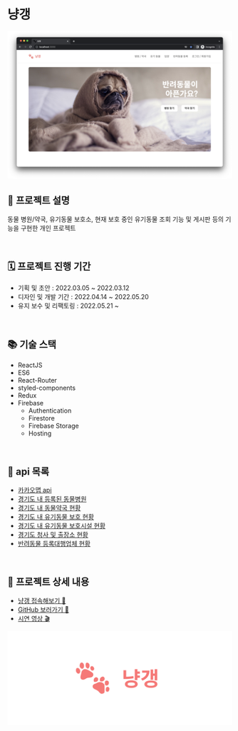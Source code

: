 # 냥갱

<a href="https://nyang-gang.web.app" alt="냥갱 접속"><img src="./markdown/images/main.png"></a>

## 📄 프로젝트 설명

동물 병원/약국, 유기동물 보호소, 현재 보호 중인 유기동물 조회 기능 및 게시판 등의 기능을 구현한 개인 프로젝트

<br />

## 🗓 프로젝트 진행 기간

- 기획 및 초안 : 2022.03.05 ~ 2022.03.12
- 디자인 및 개발 기간 : 2022.04.14 ~ 2022.05.20
- 유지 보수 및 리팩토링 : 2022.05.21 ~

<br />

## 📚 기술 스택

- ReactJS
- ES6
- React-Router
- styled-components
- Redux
- Firebase
  - Authentication
  - Firestore
  - Firebase Storage
  - Hosting

<br />

## 📑 api 목록

- [카카오맵 api](https://apis.map.kakao.com/web/guide/ "카카오맵 api 문서 이동")
- [경기도 내 등록된 동물병원](https://data.gg.go.kr/portal/data/service/selectServicePage.do?page=1&rows=10&sortColumn=&sortDirection=&infId=Y5M0CVS8XM2C821G09A813809578&infSeq=3&order=&loc=&searchWord=동물병원&BIZPLC_NM=&BSN_STATE_NM=&REFINE_ROADNM_ADDR=, "공공데이터포털 이동")
- [경기도 내 동물약국 현황](https://data.gg.go.kr/portal/data/service/selectServicePage.do?page=1&rows=10&sortColumn=&sortDirection=&infId=1664G9P3897924K608Z3588543&infSeq=3&order=&loc=&searchWord=동물약국, "공공데이터포털 이동")
- [경기도 내 유기동물 보호 현황](https://data.gg.go.kr/portal/data/service/selectServicePage.do?page=1&sortColumn=&sortDirection=&infId=UOKOBXSYKT10BAGIDAXZ28522406&infSeq=1&searchWord=유기동물, "공공데이터포털 이동")
- [경기도 내 유기동물 보호시설 현황](https://data.gg.go.kr/portal/data/service/selectServicePage.do?page=1&rows=10&sortColumn=&sortDirection=&infId=IFCTHC90596EV59Q861V1622341&infSeq=1&order=&loc=&searchWord=유기동물, "공공데이터포털 이동")
- [경기도 청사 및 출장소 현황](https://data.gg.go.kr/portal/data/service/selectServicePage.do?page=1&rows=10&sortColumn=&sortDirection=&infId=4S17FIR05U0L2SOW82B712842838&infSeq=3&order=&loc=&searchWord=청사, "공공데이터포털 이동")
- [반려동물 등록대행업체 현황](https://data.gg.go.kr/portal/data/service/selectServicePage.do?page=1&sortColumn=&sortDirection=&infId=FD37CI7UL6TCGFW1US9028574467&infSeq=1&searchWord=동물등록, "공공데이터포털 이동")

<br />

## 👀 프로젝트 상세 내용

- [냥갱 접속해보기 🐾](https://nyang-gang.web.app, "냥갱")
- [GitHub 보러가기 📝](https://www.notion.so/60cdd0d1c2f24a488bbfb0cb9df115f5 "Notion으로 이동")
- [시연 영상 🎬](https://drive.google.com/file/d/1AGNiThBoy7zJX6zi_sgGa7Kt8F-29L1B/view "Google Drive로 이동")

<a href="https://nyang-gang.web.app"><img src="./src/images/nyang-gang.png"></a>
